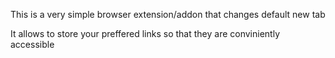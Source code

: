 This is a very simple browser extension/addon that changes default new tab 

It allows to store your preffered links so that they are conviniently accessible 
